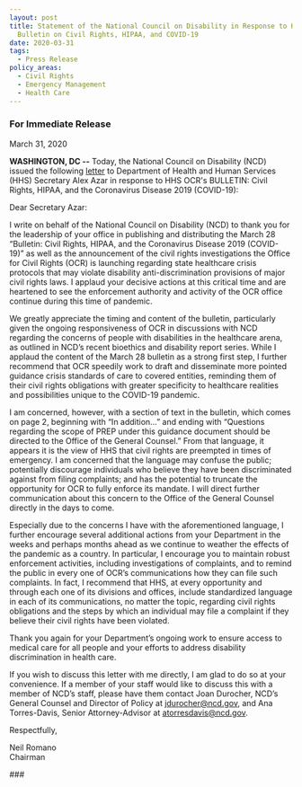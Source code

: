```yaml
---
layout: post
title: Statement of the National Council on Disability in Response to HHS OCR
  Bulletin on Civil Rights, HIPAA, and COVID-19
date: 2020-03-31
tags:
  - Press Release
policy_areas:
  - Civil Rights
  - Emergency Management
  - Health Care
---
```


### For Immediate Release

March 31, 2020

**WASHINGTON, DC --** Today, the National Council on Disability (NCD) issued the following [letter](https://ncd.gov/publications/2020/NCD-letter-response-ocr-bulletin-civil-rights-hipaa) to Department of Health and Human Services (HHS) Secretary Alex Azar in response to HHS OCR's BULLETIN: Civil Rights, HIPAA, and the Coronavirus Disease 2019 (COVID-19):

Dear Secretary Azar:

I write on behalf of the National Council on Disability (NCD) to thank you for the leadership of your office in publishing and distributing the March 28 “Bulletin: Civil Rights, HIPAA, and the Coronavirus Disease 2019 (COVID-19)” as well as the announcement of the civil rights investigations the Office for Civil Rights (OCR) is launching regarding state healthcare crisis protocols that may violate disability anti-discrimination provisions of major civil rights laws. I applaud your decisive actions at this critical time and are heartened to see the enforcement authority and activity of the OCR office continue during this time of pandemic.

We greatly appreciate the timing and content of the bulletin, particularly given the ongoing responsiveness of OCR in discussions with NCD regarding the concerns of people with disabilities in the healthcare arena, as outlined in NCD’s recent bioethics and disability report series. While I applaud the content of the March 28 bulletin as a strong first step, I further recommend that OCR speedily work to draft and disseminate more pointed guidance crisis standards of care to covered entities, reminding them of their civil rights obligations with greater specificity to healthcare realities and possibilities unique to the COVID-19 pandemic.

I am concerned, however, with a section of text in the bulletin, which comes on page 2, beginning with “In addition…” and ending with “Questions regarding the scope of PREP under this guidance document should be directed to the Office of the General Counsel.” From that language, it appears it is the view of HHS that civil rights are preempted in times of emergency. I am concerned that the language may confuse the public; potentially discourage individuals who believe they have been discriminated against from filing complaints; and has the potential to truncate the opportunity for OCR to fully enforce its mandate. I will direct further communication about this concern to the Office of the General Counsel directly in the days to come.

Especially due to the concerns I have with the aforementioned language, I further encourage several additional actions from your Department in the weeks and perhaps months ahead as we continue to weather the effects of the pandemic as a country. In particular, I encourage you to maintain robust enforcement activities, including investigations of complaints, and to remind the public in every one of OCR’s communications how they can file such complaints. In fact, I recommend that HHS, at every opportunity and through each one of its divisions and offices, include standardized language in each of its communications, no matter the topic, regarding civil rights obligations and the steps by which an individual may file a complaint if they believe their civil rights have been violated.

Thank you again for your Department’s ongoing work to ensure access to medical care for all people and your efforts to address disability discrimination in health care.

If you wish to discuss this letter with me directly, I am glad to do so at your convenience. If a member of your staff would like to discuss this with a member of NCD’s staff, please have them contact Joan Durocher, NCD’s General Counsel and Director of Policy at [jdurocher@ncd.gov](mailto:jdurocher@ncd.gov), and Ana Torres-Davis, Senior Attorney-Advisor at [atorresdavis@ncd.gov](mailto:atorresdavis@ncd.gov).

Respectfully,

Neil Romano\
Chairman

\###
